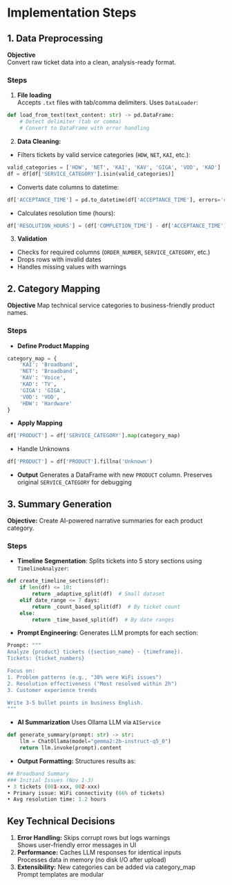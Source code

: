 # Implementation Steps

## 1. Data Preprocessing

**Objective**  
Convert raw ticket data into a clean, analysis-ready format.

### Steps
1. **File loading**</br>
Accepts `.txt` files with tab/comma delimiters. Uses `DataLoader`:

```python
def load_from_text(text_content: str) -> pd.DataFrame:
    # Detect delimiter (tab or comma)
    # Convert to DataFrame with error handling
```
2. **Data Cleaning:**
- Filters tickets by valid service categories (```HDW```, ```NET```, ```KAI```, etc.):
```python
valid_categories = ['HDW', 'NET', 'KAI', 'KAV', 'GIGA', 'VOD', 'KAD']
df = df[df['SERVICE_CATEGORY'].isin(valid_categories)]
```
- Converts date columns to datetime:
```python
df['ACCEPTANCE_TIME'] = pd.to_datetime(df['ACCEPTANCE_TIME'], errors='coerce')
```
- Calculates resolution time (hours):
```python
df['RESOLUTION_HOURS'] = (df['COMPLETION_TIME'] - df['ACCEPTANCE_TIME']).dt.total_seconds() / 3600
```
3. **Validation**
- Checks for required columns (```ORDER_NUMBER```, ```SERVICE_CATEGORY```, etc.)
- Drops rows with invalid dates
- Handles missing values with warnings

## 2. Category Mapping

**Objective** 
Map technical service categories to business-friendly product names.

### Steps
- **Define Product Mapping**
```python
category_map = {
    'KAI': 'Broadband',
    'NET': 'Broadband',
    'KAV': 'Voice',
    'KAD': 'TV',
    'GIGA': 'GIGA',
    'VOD': 'VOD',
    'HDW': 'Hardware'
}
```
- **Apply Mapping**
```python
df['PRODUCT'] = df['SERVICE_CATEGORY'].map(category_map)
```
- Handle Unknowns
```python
df['PRODUCT'] = df['PRODUCT'].fillna('Unknown')
```
- **Output**
Generates a DataFrame with new `PRODUCT` column. Preserves original `SERVICE_CATEGORY` for debugging

## 3. Summary Generation
**Objective:** Create AI-powered narrative summaries for each product category.

### Steps
- **Timeline Segmentation**: 
Splits tickets into 5 story sections using `TimelineAnalyzer`:
```python
def create_timeline_sections(df):
    if len(df) <= 10: 
        return _adaptive_split(df)  # Small dataset
    elif date_range <= 7 days:
        return _count_based_split(df)  # By ticket count
    else:
        return _time_based_split(df)  # By date ranges
```
- **Prompt Engineering:** Generates LLM prompts for each section:

```python 
Prompt: """
Analyze {product} tickets ({section_name} - {timeframe}).
Tickets: {ticket_numbers}

Focus on:
1. Problem patterns (e.g., "30% were WiFi issues")
2. Resolution effectiveness ("Most resolved within 2h")
3. Customer experience trends

Write 3-5 bullet points in business English.
"""
```
- **AI Summarization** Uses Ollama LLM via `AIService`
```python 
def generate_summary(prompt: str) -> str:
    llm = ChatOllama(model="gemma2:2b-instruct-q5_0")
    return llm.invoke(prompt).content
```
- **Output Formatting:** Structures results as:
```python
## Broadband Summary
### Initial Issues (Nov 1-3)
• 3 tickets (001-xxx, 002-xxx)
• Primary issue: WiFi connectivity (66% of tickets)
• Avg resolution time: 1.2 hours
```
## Key Technical Decisions
1. **Error Handling:**
Skips corrupt rows but logs warnings
</br>Shows user-friendly error messages in UI
2. **Performance:** Caches LLM responses for identical inputs</br>
Processes data in memory (no disk I/O after upload)
3. **Extensibility:** New categories can be added via category_map</br>Prompt templates are modular

